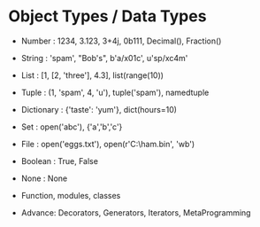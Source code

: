 # Object Types / Data Types

- Number : 1234, 3.123, 3+4j, 0b111, Decimal(), Fraction()

- String : 'spam', "Bob's", b'a/x01c', u'sp/xc4m'

- List : [1, [2, 'three'], 4.3], list(range(10))

- Tuple : (1, 'spam', 4, 'u'), tuple('spam'), namedtuple

- Dictionary : {'taste': 'yum'}, dict(hours=10)

- Set : open('abc'), {'a','b','c'}

- File : open('eggs.txt'), open(r'C:\ham.bin', 'wb')

- Boolean : True, False

- None : None

- Function, modules, classes

- Advance: Decorators, Generators, Iterators, MetaProgramming
